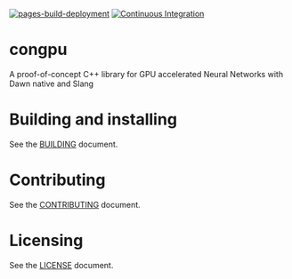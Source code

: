 [![pages-build-deployment](https://img.shields.io/github/actions/workflow/status/diejor/congpu/pages/pages-build-deployment?label=Docs)](https://diejor.github.io/congpu/)
[![Continuous Integration](https://github.com/diejor/congpu/actions/workflows/ci.yml/badge.svg)](https://github.com/diejor/congpu/actions)
# congpu
A proof-of-concept C++ library for GPU accelerated Neural Networks with Dawn native and Slang 

# Building and installing

See the [BUILDING](BUILDING.md) document.

# Contributing

See the [CONTRIBUTING](CONTRIBUTING.md) document.

# Licensing

See the [LICENSE](LICENSE.md) document.
